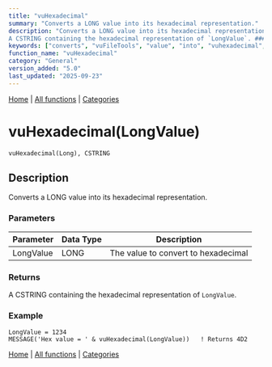 ```yaml
---
title: "vuHexadecimal"
summary: "Converts a LONG value into its hexadecimal representation."
description: "Converts a LONG value into its hexadecimal representation. ### Parameters ### Returns
A CSTRING containing the hexadecimal representation of `LongValue`. ### Example [Home](../index.md) | [All functions](index.md) | [Categories](../categories/index.md)"
keywords: ["converts", "vuFileTools", "value", "into", "vuhexadecimal", "representation", "general", "hexadecimal", "Clarion", "long", "Windows"]
function_name: "vuHexadecimal"
category: "General"
version_added: "5.0"
last_updated: "2025-09-23"
---
```


[Home](../index.md) | [All functions](index.md) | [Categories](../categories/index.md)

# vuHexadecimal(LongValue)

```Prototype
vuHexadecimal(Long), CSTRING
```


## Description
Converts a LONG value into its hexadecimal representation.

### Parameters

| Parameter | Data Type | Description                          |
|-----------|-----------|--------------------------------------|
| LongValue | LONG      | The value to convert to hexadecimal  |

### Returns
A CSTRING containing the hexadecimal representation of `LongValue`.

### Example

```Clarion
LongValue = 1234
MESSAGE('Hex value = ' & vuHexadecimal(LongValue))   ! Returns 4D2
```

[Home](../index.md) | [All functions](index.md) | [Categories](../categories/index.md)
